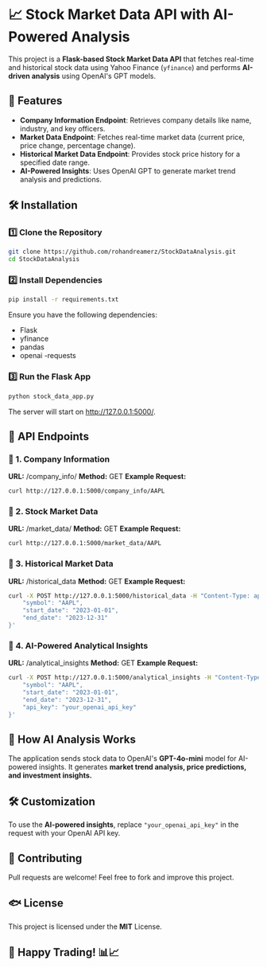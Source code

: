 # 📈 Stock Market Data API with AI-Powered Analysis

This project is a **Flask-based Stock Market Data API** that fetches real-time and historical stock data using Yahoo Finance (`yfinance`) and performs **AI-driven analysis** using OpenAI's GPT models.

## 🚀 Features

- **Company Information Endpoint**: Retrieves company details like name, industry, and key officers.
- **Market Data Endpoint**: Fetches real-time market data (current price, price change, percentage change).
- **Historical Market Data Endpoint**: Provides stock price history for a specified date range.
- **AI-Powered Insights**: Uses OpenAI GPT to generate market trend analysis and predictions.

## 🛠️ Installation

### 1️⃣ Clone the Repository

```sh
git clone https://github.com/rohandreamerz/StockDataAnalysis.git
cd StockDataAnalysis
```

### 2️⃣ Install Dependencies
```sh
pip install -r requirements.txt
```
Ensure you have the following dependencies:

- Flask
- yfinance
- pandas
- openai
-requests

### 3️⃣ Run the Flask App

```sh
python stock_data_app.py
```
The server will start on http://127.0.0.1:5000/.

## 🔗 API Endpoints
### 📌 1. Company Information
**URL:** /company_info/<symbol>
**Method:** GET
**Example Request:**
```sh
curl http://127.0.0.1:5000/company_info/AAPL
```
### 📌 2. Stock Market Data
**URL:** /market_data/<symbol>
**Method:** GET
**Example Request:**
```sh
curl http://127.0.0.1:5000/market_data/AAPL
```
### 📌 3. Historical Market Data
**URL:** /historical_data
**Method:** GET
**Example Request:**
```sh
curl -X POST http://127.0.0.1:5000/historical_data -H "Content-Type: application/json" -d '{
    "symbol": "AAPL",
    "start_date": "2023-01-01",
    "end_date": "2023-12-31"
}'
```
### 📌 4. AI-Powered Analytical Insights
**URL:** /analytical_insights
**Method:** GET
**Example Request:**
```sh
curl -X POST http://127.0.0.1:5000/analytical_insights -H "Content-Type: application/json" -d '{
    "symbol": "AAPL",
    "start_date": "2023-01-01",
    "end_date": "2023-12-31",
    "api_key": "your_openai_api_key"
}'
```
## 📀 How AI Analysis Works
The application sends stock data to OpenAI's **GPT-4o-mini** model for AI-powered insights.
It generates **market trend analysis, price predictions, and investment insights.**

## 🛠️ Customization
To use the **AI-powered insights**, replace `"your_openai_api_key"` in the request with your OpenAI API key.

## 🤝 Contributing
Pull requests are welcome! Feel free to fork and improve this project.

## 🐟 License
This project is licensed under the **MIT** License.

## 🚀 Happy Trading! 📊📈












